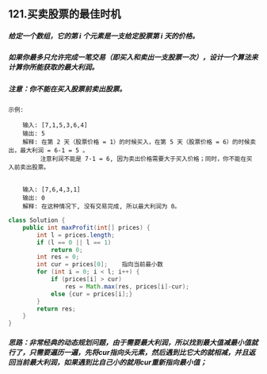 ## 121.买卖股票的最佳时机

##### 给定一个数组，它的第 *i* 个元素是一支给定股票第 *i* 天的价格。

##### 如果你最多只允许完成一笔交易（即买入和卖出一支股票一次），设计一个算法来计算你所能获取的最大利润。

##### 注意：你不能在买入股票前卖出股票。

```
示例:

    输入: [7,1,5,3,6,4]
    输出: 5
    解释: 在第 2 天（股票价格 = 1）的时候买入，在第 5 天（股票价格 = 6）的时候卖出，最大利润 = 6-1 = 5 。
         注意利润不能是 7-1 = 6, 因为卖出价格需要大于买入价格；同时，你不能在买入前卖出股票。
         
         
    输入: [7,6,4,3,1]
    输出: 0
    解释: 在这种情况下, 没有交易完成, 所以最大利润为 0。
```

```java
class Solution {
    public int maxProfit(int[] prices) {
        int l = prices.length;
		if (l == 0 || l == 1) 
			return 0;
		int res = 0;
		int cur = prices[0];	指向当前最小数
		for (int i = 0; i < l; i++) {
			if (prices[i] > cur) 
				res = Math.max(res, prices[i]-cur);
			else {cur = prices[i];}							
		}
		return res;
    }
}
```

##### 思路：非常经典的动态规划问题，由于需要最大利润，所以找到最大值减最小值就行了，只需要遍历一遍，先将cur指向头元素，然后遇到比它大的就相减，并且返回当前最大利润，如果遇到比自己小的就用cur重新指向最小值；

